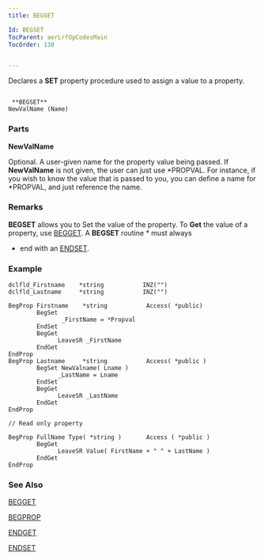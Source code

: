 ```yaml
---
title: BEGSET

Id: BEGSET
TocParent: aerLrfOpCodesMain
TocOrder: 130


---
```


Declares a **SET** property procedure used to assign a value to a property. 

```

 **BEGSET**   
NewValName (Name)
```

### Parts

**NewValName** 

Optional. A user-given name for the property value being passed. If **NewValName** is not given, the user can just use *PROPVAL. For instance, if you wish to know the value that is passed to you, you can define a name for *PROPVAL, and just reference the name.


### Remarks
**BEGSET**  allows you to Set the value of the property. To **Get** the value of a property, use [BEGGET](BEGGET.html).  A **BEGSET**  routine * must always
 *  end with an [ENDSET](ENDSET.html).

### Example

```
dclfld_Firstname    *string           INZ("")
dclfld_Lastname     *string           INZ("")       

BegProp Firstname    *string           Access( *public)
        BegSet
               _FirstName = *Propval
        EndSet                       
        BegGet              
              LeaveSR _FirstName
        EndGet
EndProp
BegProp Lastname     *string           Access( *public )
        BegSet NewValname( Lname )
              _LastName = Lname
        EndSet
        BegGet
              LeaveSR _LastName
        EndGet
EndProp

// Read only property

BegProp FullName Type( *string )       Access ( *public )
        BegGet
              LeaveSR Value( FirstName + " " + LastName )
        EndGet
EndProp
```

### See Also
[BEGGET](BEGGET.html)

[BEGPROP](BEGPROP.html)

[ENDGET](ENDGET.html)

[ENDSET](ENDSET.html) 
